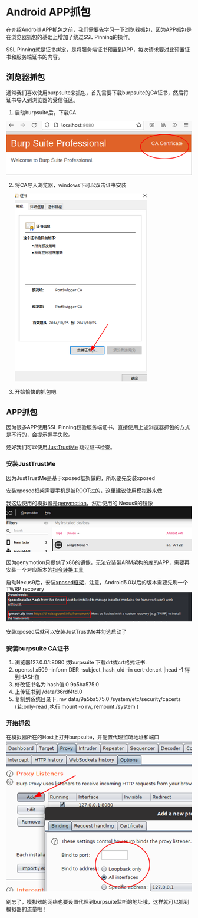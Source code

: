 # Android APP抓包

在介绍Android APP抓包之前，我们需要先学习一下浏览器抓包，因为APP抓包是在浏览器抓包的基础上增加了绕过SSL Pinning的操作。

SSL Pinning就是证书绑定，是将服务端证书预置到APP，每次请求要对比预置证书和服务端证书的内容。

## 浏览器抓包

通常我们喜欢使用burpsuite来抓包，首先需要下载burpsuite的CA证书，然后将证书导入到浏览器的受信任区。

1. 启动burpsuite后，下载CA

![](../images/burp_ca_download.png)

2. 将CA导入浏览器，windows下可以双击证书安装

   <img src="../images/burp_install_ca.png" style="zoom: 80%;" />



3. 开始愉快的抓包吧

## APP抓包

因为很多APP使用SSL Pinning校验服务端证书，直接使用上述浏览器抓包的方式是不行的，会提示握手失败。

还好我们可以使用[JustTrustMe](https://github.com/Fuzion24/JustTrustMe/releases/tag/v.2) 跳过证书检查。

### 安装JustTrustMe

因为JustTrustMe是基于xposed框架做的，所以要先安装xposed

安装xposed框架需要手机是被ROOT过的，这里建议使用模拟器来做

我这边使用的模拟器是[genymotion](https://www.genymotion.com/download/)，然后使用的 Nexus9的镜像![](../images/genymotion_nexus9.png)

因为genymotion只提供了x86的镜像，无法安装带ARM架构的库的APP，需要再安装一个对应版本的[指令转换工具](https://github.com/m9rco/Genymotion_ARM_Translation)

启动Nexus9后，安装[xposed框架](https://repo.xposed.info/module/de.robv.android.xposed.installer)，注意，Android5.0以后的版本需要先刷一个TWRP recovery![](../images/xposed4android5.0.png)

安装xposed后就可以安装JustTrustMe并勾选启动了

### 安装burpsuite CA证书

1. 浏览器127.0.0.1:8080 或burpsuite 下载drt或crt格式证书.
2. openssl x509 -inform DER -subject_hash_old -in cert-der.crt |head -1  得到HASH值
3. 修改证书名为   hash值.0     9a5ba575.0
4. 上传证书到 /data/36rdf4td.0
5. 复制到系统目录下, mv data/9a5ba575.0 /system/etc/security/cacerts (若:only-read ,执行 mount -o rw, remount /system )

### 开始抓包

在模拟器所在的Host上打开burpsuite，并配置代理监听地址和端口![](../images/burp_proxy_listeners.png)

别忘了，模拟器的网络也要设置代理到burpsuite监听的地址哦，这样就可以抓到模拟器的流量啦！

